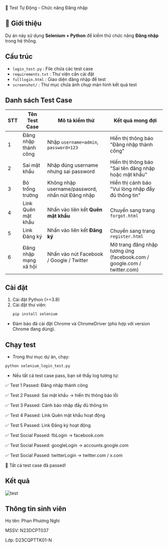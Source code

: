📝 Test Tự Động - Chức năng Đăng nhập

## 📌 Giới thiệu
Dự án này sử dụng **Selenium + Python** để kiểm thử chức năng **Đăng nhập** trong hệ thống.

## Cấu trúc
- `login_test.py` : File chứa các test case
- `requirements.txt` : Thư viện cần cài đặt
- `fulllogin.html` : Giao diện đăng nhập để test
- `screenshot/` : Thư mục chứa ảnh chụp màn hình kết quả test

## Danh sách Test Case
| STT | Tên Test Case              | Mô tả kiểm thử                                      | Kết quả mong đợi |
|-----|-----------------------------|------------------------------------------------------|------------------|
| 1   | Đăng nhập thành công        | Nhập `username=admin`, `password=123`                | Hiển thị thông báo "Đăng nhập thành công" |
| 2   | Sai mật khẩu                | Nhập đúng username nhưng sai password                | Hiển thị thông báo "Sai tên đăng nhập hoặc mật khẩu" |
| 3   | Bỏ trống trường             | Không nhập username/password, nhấn nút Đăng nhập     | Hiển thị cảnh báo "Vui lòng nhập đầy đủ thông tin" |
| 4   | Link Quên mật khẩu          | Nhấn vào liên kết **Quên mật khẩu**                  | Chuyển sang trang `forgot.html` |
| 5   | Link Đăng ký                | Nhấn vào liên kết **Đăng ký**                        | Chuyển sang trang `register.html` |
| 6   | Đăng nhập mạng xã hội       | Nhấn vào nút Facebook / Google / Twitter             | Mở trang đăng nhập tương ứng (facebook.com / google.com / twitter.com)|

## Cài đặt
1. Cài đặt Python (>=3.8)  
2. Cài đặt thư viện:
   ```bash
   pip install selenium

* Đảm bảo đã cài đặt Chrome và ChromeDriver (phù hợp với version Chrome đang dùng).

## Chạy test
* Trong thư mục dự án, chạy:

```bash
python selenium_login_test.py

```

* Nếu tất cả test case pass, bạn sẽ thấy log tương tự:

✅ Test 1 Passed: Đăng nhập thành công

✅ Test 2 Passed: Sai mật khẩu -> hiển thị thông báo lỗi

✅ Test 3 Passed: Cảnh báo nhập đầy đủ thông tin

✅ Test 4 Passed: Link Quên mật khẩu hoạt động

✅ Test 5 Passed: Link Đăng ký hoạt động

✅ Test Social Passed: fbLogin -> facebook.com

✅ Test Social Passed: googleLogin -> accounts.google.com

✅ Test Social Passed: twitterLogin -> twitter.com / x.com

🎉 Tất cả test case đã passed!

## Kết quả

![test](https://github.com/n23dcpt037-ppnghi/LAB03/blob/main/test-report_screenshot/test_login.png?raw=true)

## Thông tin sinh viên
Họ tên: Phan Phương Nghi

MSSV: N23DCPT037

Lớp: D23CQPTTK01-N
